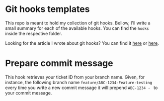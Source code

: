 # Git hooks templates

This repo is meant to hold my collection of git hooks. Bellow, I'll write a small summary for each of the available hooks. You can find the `hooks` inside the respective folder.

Looking for the article I wrote about git hooks? You can find it [here](https://dev.to/rafaelcpalmeida/enhancing-your-git-commit-messages-3mk7) or [here](https://hackernoon.com/enhancing-your-git-commit-messages-2a299295o).

# Prepare commit message
This hook retrieves your ticket ID from your branch name. Given, for instance, the following branch name `feature/ABC-1234-Feature-testing` every time you write a new commit message it will prepend `ABC-1234 - ` to your commit message.
